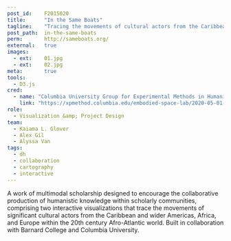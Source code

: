 ```yaml
---
post_id:    F2015020
title:      "In the Same Boats"
tagline:    "Tracing the movements of cultural actors from the Caribbean and wider Americas, Africa, and Europe within the 20th century Afro-Atlantic world."
post_path:  in-the-same-boats
perm:       http://sameboats.org/
external:   true
images:
  - ext:    01.jpg
  - ext:    02.jpg
meta:       true
tools:
  - D3.js
cred:
  - name: "Columbia University Group for Experimental Methods in Humanistic Research"
    link: "https://xpmethod.columbia.edu/embodied-space-lab/2020-05-01-same-boats.html"
role:
  - Visualization &amp; Project Design
team:
  - Kaiama L. Glover
  - Alex Gil
  - Alyssa Van
tags:
  - dh
  - collaboration
  - cartography
  - interactive
---
```

A work of multimodal scholarship designed to encourage the collaborative production of humanistic knowledge within scholarly communities, comprising two interactive visualizations that trace the movements of significant cultural actors from the Caribbean and wider Americas, Africa, and Europe within the 20th century Afro-Atlantic world. Built in collaboration with Barnard College and Columbia University.